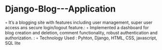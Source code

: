 # Django-Blog---Application

◦ It’s a blogging site with features including user management, super user access ans secure login/logout
feature.:
◦ Implemented a dashboard for blog creation and deletion, comment functionality, robust authentication
and authorization. :
◦ Technology Used : Pyhton, Django, HTML, CSS, javascript, SQL lite 
